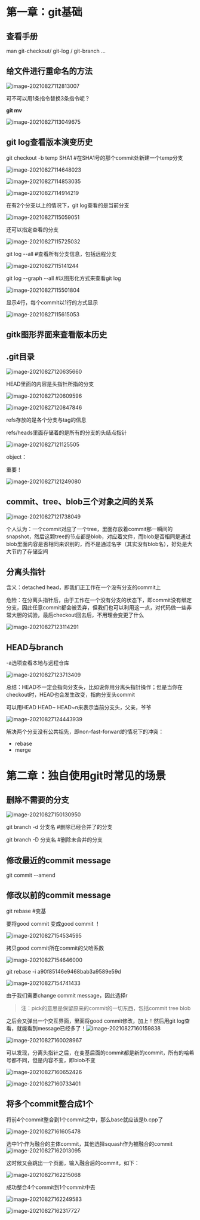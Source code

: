 # 第一章：git基础

## 查看手册

man git-checkout/ git-log / git-branch ...

## 给文件进行重命名的方法

![image-20210827112813007](../../pictures/image-20210827112813007.png)



可不可以用1条指令替换3条指令呢？

**git mv** 

![image-20210827113049675](../../pictures/image-20210827113049675.png)



## git log查看版本演变历史



git checkout -b temp SHA1  #在SHA1号的那个commit处新建一个temp分支

![image-20210827114648023](../../pictures/image-20210827114648023.png)

![image-20210827114853035](../../pictures//image-20210827114853035.png)

![image-20210827114914219](../../pictures/image-20210827114914219.png)





在有2个分支以上的情况下，git log查看的是当前分支

![image-20210827115059051](../../pictures/image-20210827115059051.png)



还可以指定查看的分支

![image-20210827115725032](../../pictures/image-20210827115725032.png)





git log --all #查看所有分支信息，包括远程分支

![image-20210827115141244](../../pictures/image-20210827115141244.png)



  git log --graph --all #以图形化方式来查看git log

![image-20210827115501804](../../pictures/image-20210827115501804.png)



显示4行，每个commit以1行的方式显示

![image-20210827115615053](../../pictures/image-20210827115615053.png)



## gitk图形界面来查看版本历史

## .git目录

![image-20210827120635660](../../pictures/image-20210827120635660.png)



HEAD里面的内容是头指针所指的分支

![image-20210827120609596](../../pictures/image-20210827120609596.png)



![image-20210827120847846](../../pictures/image-20210827120847846.png)



refs存放的是各个分支与tag的信息

refs/heads里面存储着的是所有的分支的头结点指针

![image-20210827121125505](../../pictures/image-20210827121125505.png)



object：

重要！

![image-20210827121249080](../../pictures/image-20210827121249080.png)





## commit、tree、blob三个对象之间的关系



![image-20210827121738049](../../pictures/image-20210827121738049.png)

个人认为：一个commit对应了一个tree，里面存放着commit那一瞬间的snapshot，然后这颗tree的节点都是blob，对应着文件，而blob是否相同是通过blob里面内容是否相同来识别的，而不是通过名字（其实没有blob名），好处是大大节约了存储空间



## 分离头指针

含义：detached head，即我们正工作在一个没有分支的commit上

危险：在分离头指针后，由于工作在一个没有分支的状态下，即commit没有绑定分支，因此任意commit都会被丢弃，但我们也可以利用这一点，对代码做一些非常大胆的试验，最后checkout回去后，不用理会变更了什么

![image-20210827123114291](../../pictures/image-20210827123114291.png)





## HEAD与branch

 

-a选项查看本地与远程仓库

![image-20210827123713409](../../pictures/image-20210827123713409.png)



总结：HEAD不一定会指向分支头，比如说你用分离头指针操作；但是当你在checkout时，HEAD也会发生改变，指向分支头commit



可以用HEAD HEAD~ HEAD~n来表示当前分支头，父亲，爷爷

![image-20210827124443939](../../pictures/image-20210827124443939.png)



解决两个分支没有公共祖先，即non-fast-forward的情况下的冲突：

- rebase
- merge

# 第二章：独自使用git时常见的场景

## 删除不需要的分支

![image-20210827150130950](../../pictures/image-20210827150130950.png)

git branch -d 分支名 #删除已经合并了的分支

git branch -D 分支名 #删除未合并的分支

## 修改最近的commit message

git commit --amend



## 修改以前的commit message

git rebase #变基



要将good commit 变成good commit ！

![image-20210827154534595](../../pictures/image-20210827154534595.png)



拷贝good commit所在commit的父哈系数

![image-20210827154646000](../../pictures/image-20210827154646000.png)



git rebase -i a90f85146e9468bab3a9589e59d

![image-20210827154741433](../../pictures/image-20210827154741433.png)



由于我们需要change commit message，因此选择r

> 注：pick的意思是保留原来的commit的一切东西，包括commit tree blob



之后会又弹出一个交互界面，里面将good commit修改，加上！然后用git log查看，就能看到message已经多了！![image-20210827160159838](../../pictures/image-20210827160159838.png)

![image-20210827160028967](../../pictures/image-20210827160028967.png)



可以发现，分离头指针之后，在变基后面的commit都是新的commit，所有的哈希号都不同，但是内容不变，即blob不变

![image-20210827160652426](../../pictures/image-20210827160652426.png)

![image-20210827160733401](../../pictures/image-20210827160733401.png)

 

## 将多个commit整合成1个

将前4个commit整合到1个commit之中，那么base就应该是b.cpp了

![image-20210827161605478](../../pictures/image-20210827161605478.png)



选中1个作为融合的主体commit，其他选择squash作为被融合的commit![image-20210827162013095](../../pictures/image-20210827162013095.png)



这时候又会跳出一个页面，输入融合后的commit，如下：

![image-20210827162215068](../../pictures/image-20210827162215068.png)



成功整合4个commit到1个commit中去

![image-20210827162249583](../../pictures/image-20210827162249583.png)

![image-20210827162317727](../../pictures/image-20210827162317727.png)

